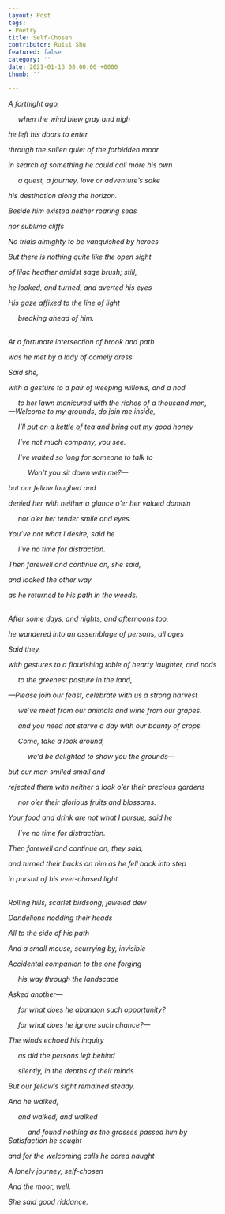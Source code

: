 ```yaml
---
layout: Post
tags:
- Poetry
title: Self-Chosen
contributor: Ruisi Shu
featured: false
category: ''
date: 2021-01-13 08:00:00 +0000
thumb: ''

---
```

_A fortnight ago,_

     _when the wind blew gray and nigh_

_he left his doors to enter_

_through the sullen quiet of the forbidden moor_

_in search of something he could call more his own_

     _a quest, a journey, love or adventure’s sake_

_his destination along the horizon._

_Beside him existed neither roaring seas_

_nor sublime cliffs_

_No trials almighty to be vanquished by heroes_

_But there is nothing quite like the open sight_

_of lilac heather amidst sage brush; still,_

_he looked, and turned, and averted his eyes_

_His gaze affixed to the line of light_

     _breaking ahead of him._

_<br>At a fortunate intersection of brook and path_

_was he met by a lady of comely dress_

_Said she,_

_with a gesture to a pair of weeping willows, and a nod_

     _to her lawn manicured with the riches of a thousand men,  
—Welcome to my grounds, do join me inside,_

     _I’ll put on a kettle of tea and bring out my good honey_

     _I’ve not much company, you see._

     _I’ve waited so long for someone to talk to_

          _Won’t you sit down with me?—_

_but our fellow laughed and_

_denied her with neither a glance o’er her valued domain_

     _nor o’er her tender smile and eyes._

_You’ve not what I desire, said he_

     _I’ve no time for distraction._

_Then farewell and continue on, she said,_

_and looked the other way_

_as he returned to his path in the weeds._

_<br>After some days, and nights, and afternoons too,_

_he wandered into an assemblage of persons, all ages_

_Said they,_

_with gestures to a flourishing table of hearty laughter, and nods_

     _to the greenest pasture in the land,_

_—Please join our feast, celebrate with us a strong harvest_

     _we’ve meat from our animals and wine from our grapes._

     _and you need not starve a day with our bounty of crops._

     _Come, take a look around,_

          _we’d be delighted to show you the grounds—_

_but our man smiled small and_

_rejected them with neither a look o’er their precious gardens_

     _nor o’er their glorious fruits and blossoms._

_Your food and drink are not what I pursue, said he_

     _I’ve no time for distraction._

_Then farewell and continue on, they said,_

_and turned their backs on him as he fell back into step_

_in pursuit of his ever-chased light._

_<br>Rolling hills, scarlet birdsong, jeweled dew_

_Dandelions nodding their heads_

_All to the side of his path_

_And a small mouse, scurrying by, invisible_

_Accidental companion to the one forging_

     _his way through the landscape_

_Asked another—_

     _for what does he abandon such opportunity?_

     _for what does he ignore such chance?—_

_The winds echoed his inquiry_

     _as did the persons left behind_

     _silently, in the depths of their minds_

_But our fellow’s sight remained steady._

_And he walked,_

     _and walked, and walked_

          _and found nothing as the grasses passed him by  
Satisfaction he sought_

_and for the welcoming calls he cared naught_

_A lonely journey, self-chosen_

_And the moor, well._

_She said good riddance._